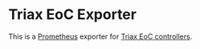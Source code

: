 Triax EoC Exporter
==================

This is a [Prometheus](https://prometheus.io/) exporter for
[Triax EoC controllers](https://www.triax.com/products/ethernet-over-coax).
